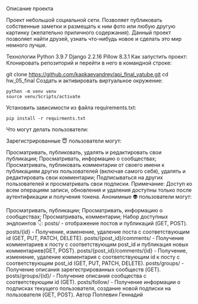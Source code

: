 Описание проекта

Проект небольшой социальной сети. Позволяет публиковать собственные заметки и размещать к ним фото или любую другую картинку (желательно приличного содержания). Данный проект позволяет найти друзей, узнать что-нибудь новое и сделать это мир немного лучше.

Технологии
Python 3.9.7
Django 2.2.16
Pillow 8.3.1
Как запустить проект:
Клонировать репозиторий и перейти в него в командной строке:

git clone https://github.com/kapkaevandrey/api_final_yatube.git
cd hw_05_final
Cоздать и активировать виртуальное окружение:
```````
python -m venv venv
source venv/Scripts/activate
```````
Установить зависимости из файла requirements.txt:
```````
pip install -r requirments.txt
```````
Что могут делать пользователи:

Зарегистрированные 😇 пользователи могут:

Просматривать, публиковать, удалять и редактировать свои публикации;
Просматривать, информацию о сообществах;
Просматривать, публиковать комментарии от своего имени к публикациям других пользователей (включая самого себя), удалять и редактировать свои комментарии;
Подписываться на других пользователей и просматривать свои подписки. Примечание: Доступ ко всем операциям записи, обновления и удаления доступны только после аутентификации и получения токена.
Анонимные 👽 пользователи могут:

Просматривать, публикации;
Просматривать, информацию о сообществах;
Просматривать, комментарии;
Набор доступных эндпоинтов 👇:
posts/ - отображение постов и публикаций (GET, POST).
posts/{id} - Получение, изменение, удаление поста с соответствующим id (GET, PUT, PATCH, DELETE).
posts/{post_id}/comments/ - Получение комментариев к посту с соответствующим post_id и публикация новых комментариев(GET, POST).
posts/{post_id}/comments/{id} - Получение, изменение, удаление комментария с соответствующим id к посту с соответствующим post_id (GET, PUT, PATCH, DELETE).
posts/groups/ - Получение описания зарегестрированных сообществ (GET).
posts/groups/{id}/ - Получение описания сообщества с соответствующим id (GET).
posts/follow/ - Получение информации о подписках текущего пользователя, создание новой подписки на пользователя (GET, POST).
Автор
Поплевин Геннадий
